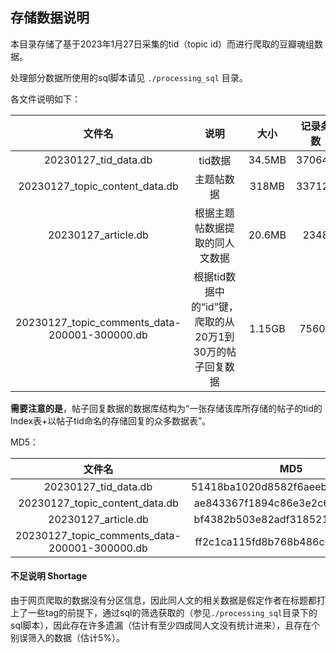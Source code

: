 ## 存储数据说明

本目录存储了基于2023年1月27日采集的tid（topic id）而进行爬取的豆瓣魂组数据。

处理部分数据所使用的sql脚本请见 `./processing_sql` 目录。

各文件说明如下：

|                    文件名                     |                           说明                           |  大小  | 记录条数 |
| :-------------------------------------------: | :------------------------------------------------------: | :----: | :------: |
|             20230127_tid_data.db              |                         tid数据                          | 34.5MB |  370643  |
|        20230127_topic_content_data.db         |                        主题帖数据                        | 318MB  |  337121  |
|              20230127_article.db              |              根据主题帖数据提取的同人文数据              | 20.6MB |   2348   |
| 20230127_topic_comments_data-200001-300000.db | 根据tid数据中的“id”键，爬取的从20万1到30万的帖子回复数据 | 1.15GB |  75602   |

**需要注意的是**，帖子回复数据的数据库结构为“一张存储该库所存储的帖子的tid的Index表+以帖子tid命名的存储回复的众多数据表”。

MD5：

|                    文件名                     |               MD5                |
| :-------------------------------------------: | :------------------------------: |
|             20230127_tid_data.db              | 51418ba1020d8582f6aeeb617d167133 |
|        20230127_topic_content_data.db         | ae843367f1894c86e3e2c60e85f329f1 |
|              20230127_article.db              | bf4382b503e82adf318521221ba863fe |
| 20230127_topic_comments_data-200001-300000.db | ff2c1ca115fd8b768b486c0824a6b0a5 |

#### 不足说明 Shortage

由于网页爬取的数据没有分区信息，因此同人文的相关数据是假定作者在标题都打上了一些tag的前提下，通过sql的筛选获取的（参见`./processing_sql`目录下的sql脚本），因此存在许多遗漏（估计有至少四成同人文没有统计进来），且存在个别误筛入的数据（估计5%）。